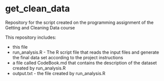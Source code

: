 # get_clean_data
Repository for the script created on the programming assignment of the Getting and Cleaning Data course

This repository includes:

- this file
- run_analysis.R - The R script file that reads the input files and generate the final data set according to the project instructions
- a file called CodeBook.md that contains the description of the dataset created by run_analysis.R
- output.txt - the file created by run_analysis.R
